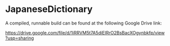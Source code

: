 # JapaneseDictionary
A compiled, runnable build can be found at the following Google Drive link:

https://drive.google.com/file/d/1iRRVM5t7A5diEIRrO2BsBacXOgynbkfp/view?usp=sharing
